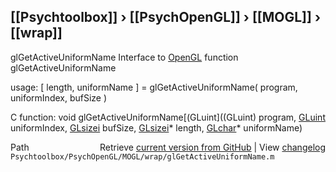 ## [[Psychtoolbox]] &#8250; [[PsychOpenGL]] &#8250; [[MOGL]] &#8250; [[wrap]]

glGetActiveUniformName  Interface to [OpenGL](OpenGL) function glGetActiveUniformName  
  
usage:  [ length, uniformName ] = glGetActiveUniformName( program, uniformIndex, bufSize )  
  
C function:  void glGetActiveUniformName[(GLuint]((GLuint) program, [GLuint](GLuint) uniformIndex, [GLsizei](GLsizei) bufSize, [GLsizei](GLsizei)\* length, [GLchar](GLchar)\* uniformName)  




<div class="code_header" style="text-align:right;">
  <span style="float:left;">Path&nbsp;&nbsp;</span> <span class="counter">Retrieve <a href=
  "https://raw.github.com/Psychtoolbox-3/Psychtoolbox-3/beta/Psychtoolbox/PsychOpenGL/MOGL/wrap/glGetActiveUniformName.m">current version from GitHub</a> | View <a href=
  "https://github.com/Psychtoolbox-3/Psychtoolbox-3/commits/beta/Psychtoolbox/PsychOpenGL/MOGL/wrap/glGetActiveUniformName.m">changelog</a></span>
</div>
<div class="code">
  <code>Psychtoolbox/PsychOpenGL/MOGL/wrap/glGetActiveUniformName.m</code>
</div>

